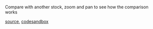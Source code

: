 
Compare with another stock, zoom and pan to see how the comparison works

[source](https://github.com/rrag/react-stockcharts/blob/master/docs/lib/charts/CandleStickChartWithCompare.js), [codesandbox](https://codesandbox.io/s/github/rrag/react-stockcharts-examples2/tree/master/examples/CandleStickChartWithCompare)